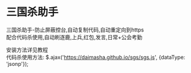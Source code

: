 # 三国杀助手
三国杀助手-防止屏蔽控台,自动复制代码,自动重定向到https  
配合代码杀使用,自动刷逐鹿,上兵,红包,发言,日常+公会考勤  

安装方法详见教程  
代码杀使用方法: $.ajax('https://daimasha.github.io/sgs/sgs.js', {dataType: 'jsonp'});  


